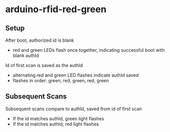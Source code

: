 # arduino-rfid-red-green

## Setup
After boot, authorized id is blank
- red and green LEDs flash once together, indicating successful boot with blank authId

Id of first scan is saved as the authId
- alternating red and green LED flashes indicate authId saved
- flashes in order: green, red, green, red, green

## Subsequent Scans
Subsequent scans compare to authId, saved from id of first scan
- If the id matches authId, green light flashes
- If the id matches authId, red light flashes
